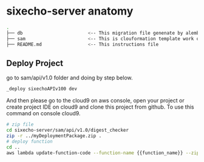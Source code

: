 # sixecho-server anatomy

```bash
.
├── db                        <-- This migration file genenate by alembic
├── sam                       <-- This is clouformation template work on aws platform
├── README.md                 <-- This instructions file
```

## Deploy Project
go to sam/api/v1.0 folder and doing by step below.
```bash
_deploy sixechoAPIv100 dev
```
And then please go to the cloud9 on aws console, open your project or create project IDE on cloud9 and clone this project from github. 
To use this command on console cloud9.
```bash
# zip file
cd sixecho-server/sam/api/v1.0/digest_checker
zip -r ../myDeploymentPackage.zip .
# deploy function
cd ..
aws lambda update-function-code --function-name {{function_name}} --zip-file fileb://myDeploymentPackage.zip
```
